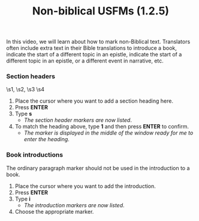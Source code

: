 ﻿---
title: Non-biblical USFMs (1.2.5)
---
In this video, we will learn about how to mark non-Biblical text. Translators often include extra text in their Bible translations to introduce a book, indicate the start of a different topic in an epistle, indicate the start of a different topic in an epistle, or a different event in narrative, etc.

### Section headers

\\s1, \\s2, \\s3 \\s4

1.  Place the cursor where you want to add a section heading here.
1.  Press **ENTER**
1.  Type **s**  
    -  *The section header markers are now listed*.
1.  To match the heading above, type **1** and then press **ENTER** to confirm.  
    -  *The marker is displayed in the middle of the window ready for me to enter the heading*.

### Book introductions

The ordinary paragraph marker should not be used in the introduction to a book.

1.  Place the cursor where you want to add the introduction.
1.  Press **ENTER**
1.  Type **i**  
    -  *The introduction markers are now listed*.
1.  Choose the appropriate marker.

